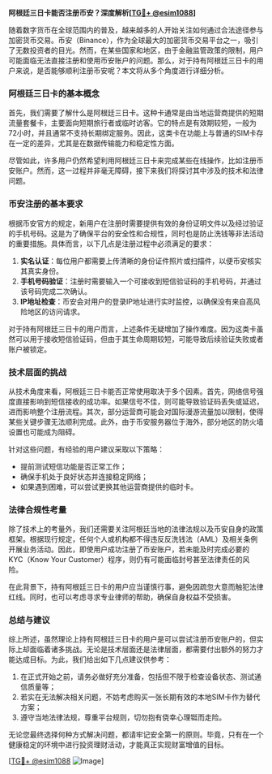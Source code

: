 **阿根廷三日卡能否注册币安？深度解析[[TG💪+ @esim1088](https://t.me/s/esim1088)]**

随着数字货币在全球范围内的普及，越来越多的人开始关注如何通过合法途径参与加密货币交易。币安（Binance），作为全球最大的加密货币交易平台之一，吸引了无数投资者的目光。然而，在某些国家和地区，由于金融监管政策的限制，用户可能面临无法直接注册和使用币安账户的问题。那么，对于持有阿根廷三日卡的用户来说，是否能够顺利注册币安呢？本文将从多个角度进行详细分析。

### 阿根廷三日卡的基本概念

首先，我们需要了解什么是阿根廷三日卡。这种卡通常是由当地运营商提供的短期流量套餐卡，主要面向短期旅行者或临时访客。它的特点是有效期较短，一般为72小时，并且通常不支持长期绑定服务。因此，这类卡在功能上与普通的SIM卡存在一定的差异，尤其是在数据传输能力和稳定性方面。

尽管如此，许多用户仍然希望利用阿根廷三日卡来完成某些在线操作，比如注册币安账户。然而，这一过程并非毫无障碍，接下来我们将探讨其中涉及的技术和法律问题。

### 币安注册的基本要求

根据币安官方的规定，新用户在注册时需要提供有效的身份证明文件以及经过验证的手机号码。这是为了确保平台的安全性和合规性，同时也是防止洗钱等非法活动的重要措施。具体而言，以下几点是注册过程中必须满足的要求：

1. **实名认证**：每位用户都需要上传清晰的身份证件照片或扫描件，以便币安核实其真实身份。
2. **手机号码验证**：注册时需要输入一个可接收到短信验证码的手机号码，并通过该号码完成二次确认。
3. **IP地址检查**：币安会对用户的登录IP地址进行实时监控，以确保没有来自高风险地区的访问请求。

对于持有阿根廷三日卡的用户而言，上述条件无疑增加了操作难度。因为这类卡虽然可以用于接收短信验证码，但由于其生命周期较短，可能导致后续验证失败或者账户被锁定。

### 技术层面的挑战

从技术角度来看，阿根廷三日卡能否正常使用取决于多个因素。首先，网络信号强度直接影响到短信接收的成功率。如果信号不佳，则可能导致验证码丢失或延迟，进而影响整个注册流程。其次，部分运营商可能会对国际漫游流量加以限制，使得某些关键步骤无法顺利完成。此外，由于币安服务器位于海外，部分地区的防火墙设置也可能成为阻碍。

针对这些问题，有经验的用户建议采取以下策略：
- 提前测试短信功能是否正常工作；
- 确保手机处于良好状态并连接稳定网络；
- 如果遇到困难，可以尝试更换其他运营商提供的临时卡。

### 法律合规性考量

除了技术上的考量外，我们还需要关注阿根廷当地的法律法规以及币安自身的政策框架。根据现行规定，任何个人或机构都不得违反反洗钱法（AML）及相关条例开展业务活动。因此，即使用户成功注册了币安账户，若未能及时完成必要的KYC（Know Your Customer）程序，则仍有可能面临封号甚至法律责任的风险。

在此背景下，持有阿根廷三日卡的用户应当谨慎行事，避免因疏忽大意而触犯法律红线。同时，也可以考虑寻求专业律师的帮助，确保自身权益不受损害。

### 总结与建议

综上所述，虽然理论上持有阿根廷三日卡的用户是可以尝试注册币安账户的，但实际上却面临着诸多挑战。无论是技术层面还是法律层面，都需要付出额外的努力才能达成目标。为此，我们给出如下几点建议供参考：

1. 在正式开始之前，请务必做好充分准备，包括但不限于检查设备状态、测试通信质量等；
2. 若实在无法解决相关问题，不妨考虑购买一张长期有效的本地SIM卡作为替代方案；
3. 遵守当地法律法规，尊重平台规则，切勿抱有侥幸心理铤而走险。

无论您最终选择何种方式解决问题，都请牢记安全第一的原则。毕竟，只有在一个健康稳定的环境中进行投资理财活动，才能真正实现财富增值的目标。

[[TG💪+ @esim1088](https://t.me/s/esim1088) ![Image](https://i.postimg.cc/4NQfJmqS/Snipaste-2025-05-13-00-14-12.png)]